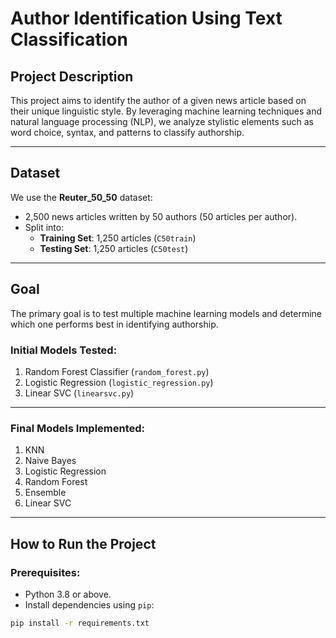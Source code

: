 # Author Identification Using Text Classification

## **Project Description**
This project aims to identify the author of a given news article based on their unique linguistic style. By leveraging machine learning techniques and natural language processing (NLP), we analyze stylistic elements such as word choice, syntax, and patterns to classify authorship.

---

## **Dataset**
We use the **Reuter_50_50** dataset:
- 2,500 news articles written by 50 authors (50 articles per author).
- Split into:
  - **Training Set**: 1,250 articles (`C50train`)
  - **Testing Set**: 1,250 articles (`C50test`)

---

## **Goal**
The primary goal is to test multiple machine learning models and determine which one performs best in identifying authorship.

### Initial Models Tested:
1. Random Forest Classifier (`random_forest.py`)
2. Logistic Regression (`logistic_regression.py`)
3. Linear SVC (`linearsvc.py`)

---


### Final Models Implemented:
1. KNN
2. Naive Bayes
3. Logistic Regression
4. Random Forest
5. Ensemble
6. Linear SVC

---

## **How to Run the Project**

### Prerequisites:
- Python 3.8 or above.
- Install dependencies using `pip`:

```bash
pip install -r requirements.txt